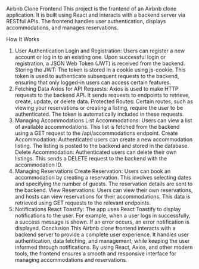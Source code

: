 Airbnb Clone Frontend
This project is the frontend of an Airbnb clone application. It is built using React and interacts with a backend server via RESTful APIs. The frontend handles user authentication, displays accommodations, and manages reservations.

How It Works
1. User Authentication
Login and Registration: Users can register a new account or log in to an existing one. Upon successful login or registration, a JSON Web Token (JWT) is received from the backend.
Storing the JWT: The token is stored in a cookie using js-cookie. This token is used to authenticate subsequent requests to the backend, ensuring that only logged-in users can access certain features.
2. Fetching Data
Axios for API Requests: Axios is used to make HTTP requests to the backend API. It sends requests to endpoints to retrieve, create, update, or delete data.
Protected Routes: Certain routes, such as viewing your reservations or creating a listing, require the user to be authenticated. The token is automatically included in these requests.
3. Managing Accommodations
List Accommodations: Users can view a list of available accommodations. This list is fetched from the backend using a GET request to the /api/accommodations endpoint.
Create Accommodation: Authenticated users can create a new accommodation listing. The listing is posted to the backend and stored in the database.
Delete Accommodation: Authenticated users can delete their own listings. This sends a DELETE request to the backend with the accommodation ID.
4. Managing Reservations
Create Reservation: Users can book an accommodation by creating a reservation. This involves selecting dates and specifying the number of guests. The reservation details are sent to the backend.
View Reservations: Users can view their own reservations, and hosts can view reservations for their accommodations. This data is retrieved using GET requests to the relevant endpoints.
5. Notifications
React Toastify: The app uses React Toastify to display notifications to the user. For example, when a user logs in successfully, a success message is shown. If an error occurs, an error notification is displayed.
Conclusion
This Airbnb clone frontend interacts with a backend server to provide a complete user experience. It handles user authentication, data fetching, and management, while keeping the user informed through notifications. By using React, Axios, and other modern tools, the frontend ensures a smooth and responsive interface for managing accommodations and reservations.

